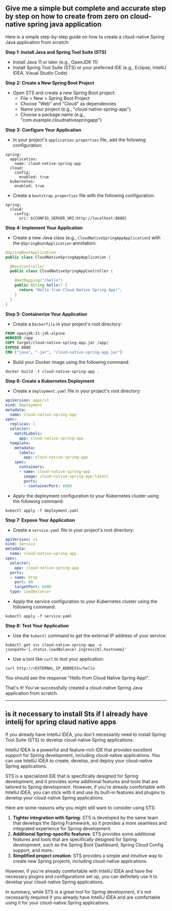 ## Give me a simple but complete and accurate step by step on how to create from zero on cloud-native spring java application

Here is a simple step-by-step guide on how to create a cloud-native Spring Java application from scratch:

**Step 1: Install Java and Spring Tool Suite (STS)**

* Install Java 11 or later (e.g., OpenJDK 11)
* Install Spring Tool Suite (STS) or your preferred IDE (e.g., Eclipse, IntelliJ IDEA, Visual Studio Code)

**Step 2: Create a New Spring Boot Project**

* Open STS and create a new Spring Boot project:
	+ File > New > Spring Boot Project
	+ Choose "Web" and "Cloud" as dependencies
	+ Name your project (e.g., "cloud-native-spring-app")
	+ Choose a package name (e.g., "com.example.cloudnativespringapp")

**Step 3: Configure Your Application**

* In your project's `application.properties` file, add the following configuration:
```properties
spring:
  application:
    name: cloud-native-spring-app
  cloud:
    config:
      enabled: true
  kubernetes:
    enabled: true
```
* Create a `bootstrap.properties` file with the following configuration:
```properties
spring:
  cloud:
    config:
      uri: ${CONFIG_SERVER_URI:http://localhost:8888}
```
**Step 4: Implement Your Application**

* Create a new Java class (e.g., `CloudNativeSpringAppApplication`) with the `@SpringBootApplication` annotation:
```java
@SpringBootApplication
public class CloudNativeSpringAppApplication {

  @RestController
  public class CloudNativeSpringAppController {

    @GetMapping("/hello")
    public String hello() {
      return "Hello from Cloud Native Spring App!";
    }
  }
}
```
**Step 5: Containerize Your Application**

* Create a `Dockerfile` in your project's root directory:
```dockerfile
FROM openjdk:11-jdk-alpine
WORKDIR /app
COPY target/cloud-native-spring-app.jar /app/
EXPOSE 8080
CMD ["java", "-jar", "cloud-native-spring-app.jar"]
```
* Build your Docker image using the following command:
```
docker build -t cloud-native-spring-app .
```
**Step 6: Create a Kubernetes Deployment**

* Create a `deployment.yaml` file in your project's root directory:
```yaml
apiVersion: apps/v1
kind: Deployment
metadata:
  name: cloud-native-spring-app
spec:
  replicas: 1
  selector:
    matchLabels:
      app: cloud-native-spring-app
  template:
    metadata:
      labels:
        app: cloud-native-spring-app
    spec:
      containers:
      - name: cloud-native-spring-app
        image: cloud-native-spring-app:latest
        ports:
        - containerPort: 8080
```
* Apply the deployment configuration to your Kubernetes cluster using the following command:
```
kubectl apply -f deployment.yaml
```
**Step 7: Expose Your Application**

* Create a `service.yaml` file in your project's root directory:
```yaml
apiVersion: v1
kind: Service
metadata:
  name: cloud-native-spring-app
spec:
  selector:
    app: cloud-native-spring-app
  ports:
  - name: http
    port: 80
    targetPort: 8080
  type: LoadBalancer
```
* Apply the service configuration to your Kubernetes cluster using the following command:
```
kubectl apply -f service.yaml
```
**Step 8: Test Your Application**

* Use the `kubectl` command to get the external IP address of your service:
```
kubectl get svc cloud-native-spring-app -o jsonpath='{.status.loadBalancer.ingress[0].hostname}'
```
* Use a tool like `curl` to test your application:
```
curl http://<EXTERNAL_IP_ADDRESS>/hello
```
You should see the response "Hello from Cloud Native Spring App!".

That's it! You've successfully created a cloud-native Spring Java application from scratch.


---
## is it necessary to install Sts if I already have intelij for spring claud native apps

If you already have IntelliJ IDEA, you don't necessarily need to install Spring Tool Suite (STS) to develop cloud-native Spring applications.

IntelliJ IDEA is a powerful and feature-rich IDE that provides excellent support for Spring development, including cloud-native applications. You can use IntelliJ IDEA to create, develop, and deploy your cloud-native Spring applications.

STS is a specialized IDE that is specifically designed for Spring development, and it provides some additional features and tools that are tailored to Spring development. However, if you're already comfortable with IntelliJ IDEA, you can stick with it and use its built-in features and plugins to develop your cloud-native Spring applications.

Here are some reasons why you might still want to consider using STS:

1. **Tighter integration with Spring**: STS is developed by the same team that develops the Spring Framework, so it provides a more seamless and integrated experience for Spring development.
2. **Additional Spring-specific features**: STS provides some additional features and tools that are specifically designed for Spring development, such as the Spring Boot Dashboard, Spring Cloud Config support, and more.
3. **Simplified project creation**: STS provides a simple and intuitive way to create new Spring projects, including cloud-native applications.

However, if you're already comfortable with IntelliJ IDEA and have the necessary plugins and configurations set up, you can definitely use it to develop your cloud-native Spring applications.

In summary, while STS is a great tool for Spring development, it's not necessarily required if you already have IntelliJ IDEA and are comfortable using it for your cloud-native Spring applications.

